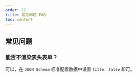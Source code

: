```yaml
---
order: 11
title: 常见问题 FAQ
toc: content
---
```


## 常见问题

### 能否不渲染表头表单？

可以，在 `JSON Schema` 标准配置数据中设置 `title: false` 即可。
